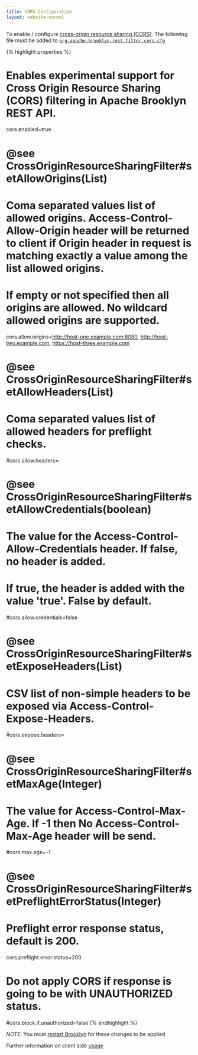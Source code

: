 ```yaml
---
title: CORS Configuration
layout: website-normal
---
```


To enable / configure [cross-origin resource sharing (CORS)](https://en.wikipedia.org/wiki/Cross-origin_resource_sharing).
The following file must be added to [`org.apache.brooklyn.rest.filter.cors.cfg`](../paths.html)

{% highlight properties %}
# Enables experimental support for Cross Origin Resource Sharing (CORS) filtering in Apache Brooklyn REST API.
cors.enabled=true

# @see CrossOriginResourceSharingFilter#setAllowOrigins(List<String>)
# Coma separated values list of allowed origins. Access-Control-Allow-Origin header will be returned to client if Origin header in request is matching exactly a value among the list allowed origins.
# If empty or not specified then all origins are allowed. No wildcard allowed origins are supported.
cors.allow.origins=http://host-one.example.com:8080, http://host-two.example.com, https://host-three.example.com

# @see CrossOriginResourceSharingFilter#setAllowHeaders(List<String>)
# Coma separated values list of allowed headers for preflight checks.
#cors.allow.headers=

# @see CrossOriginResourceSharingFilter#setAllowCredentials(boolean)
# The value for the Access-Control-Allow-Credentials header. If false, no header is added.
# If true, the header is added with the value 'true'. False by default.
#cors.allow.credentials=false

# @see CrossOriginResourceSharingFilter#setExposeHeaders(List<String>)
# CSV list of non-simple headers to be exposed via Access-Control-Expose-Headers.
#cors.expose.headers=

# @see CrossOriginResourceSharingFilter#setMaxAge(Integer)
# The value for Access-Control-Max-Age. If -1 then No Access-Control-Max-Age header will be send.
#cors.max.age=-1

# @see CrossOriginResourceSharingFilter#setPreflightErrorStatus(Integer)
# Preflight error response status, default is 200.
cors.preflight.error.status=200

# Do not apply CORS if response is going to be with UNAUTHORIZED status.
#cors.block.if.unauthorized=false
{% endhighlight %}

*NOTE*: You must [restart Brooklyn](../starting-stopping-monitoring.html) for these changes to be applied

Further information on client side [usage](https://developer.mozilla.org/en-US/docs/Web/HTTP/Access_control_CORS)